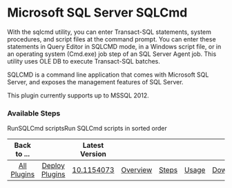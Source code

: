 
# Microsoft SQL Server SQLCmd

With the sqlcmd utility, you can enter Transact-SQL statements, system procedures, and script files at the command prompt. You can enter these statements in Query Editor in SQLCMD mode, in a Windows script file, or in an operating system (Cmd.exe) job step of an SQL Server Agent job. This utility uses OLE DB to execute Transact-SQL batches.

SQLCMD is a command line application that comes with Microsoft SQL Server, and exposes the management features of SQL Server.

This plugin currently supports up to MSSQL 2012.


### Available Steps

RunSQLCmd scriptsRun SQLCmd scripts in sorted order



|Back to ...||Latest Version|||||
| :---: | :---: | :---: | :---: | :---: | :---: | :---: |
|[All Plugins](../../index.md)|[Deploy Plugins](../README.md)|[10.1154073](https://raw.githubusercontent.com/UrbanCode/IBM-UCD-PLUGINS/main/files/SQLCmd/ucd-SQLCmd-10.1154073.zip)|[Overview](overview.md)|[Steps](steps.md)|[Usage](usage.md)|[Downloads](downloads.md)|
